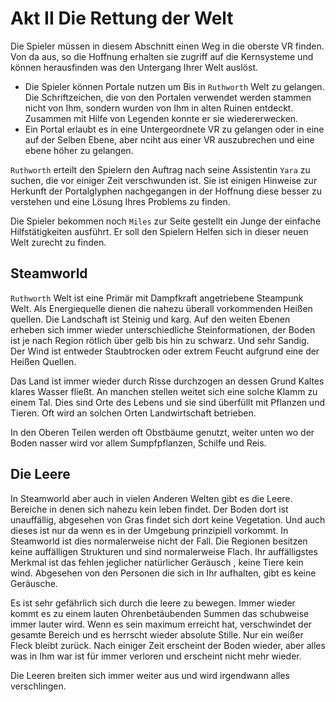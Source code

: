 # Akt II Die Rettung der Welt

Die Spieler müssen in diesem Abschnitt einen Weg in die oberste VR finden. Von
da aus, so die Hoffnung erhalten sie zugriff auf die Kernsysteme und können
herausfinden was den Untergang Ihrer Welt auslöst.

- Die Spieler können Portale nutzen um Bis in `Ruthworth` Welt zu gelangen. Die
  Schriftzeichen, die von den Portalen verwendet werden stammen nicht von Ihm,
  sondern wurden von Ihm in alten Ruinen entdeckt. Zusammen mit Hilfe von
  Legenden konnte er sie wiedererwecken.
- Ein Portal erlaubt es in eine Untergeordnete VR zu gelangen oder in eine auf
  der Selben Ebene, aber nciht aus einer VR auszubrechen und eine ebene höher zu
  gelangen.


`Ruthworth` erteilt den Spielern den Auftrag nach seine Assistentin `Yara` zu
suchen, die vor einiger Zeit verschwunden ist. Sie ist einigen Hinweise zur
Herkunft der Portalglyphen nachgegangen in der Hoffnung diese besser zu
verstehen und eine Lösung Ihres Problems zu finden.

Die Spieler bekommen noch `Miles` zur Seite gestellt ein Junge der einfache
Hilfstätigkeiten ausführt. Er soll den Spielern Helfen sich in dieser neuen Welt
zurecht zu finden.

## Steamworld

`Ruthworth` Welt ist eine Primär mit Dampfkraft angetriebene Steampunk Welt. Als
Energiequelle dienen die nahezu überall vorkommenden Heißen quellen. Die
Landschaft ist Steinig und karg. Auf den weiten Ebenen erheben sich immer wieder
unterschiedliche Steinformationen, der Boden ist je nach Region rötlich über
gelb bis hin zu schwarz. Und sehr Sandig. Der Wind ist entweder Staubtrocken oder
extrem Feucht aufgrund eine der Heißen Quellen.

Das Land ist immer wieder durch Risse durchzogen an dessen Grund Kaltes klares
Wasser fließt. An manchen stellen weitet sich eine solche Klamm zu einem Tal.
Dies sind Orte des Lebens und sie sind überfüllt mit Pflanzen und Tieren. 
Oft wird an solchen Orten Landwirtschaft betrieben.

In den Oberen Teilen werden oft Obstbäume genutzt, weiter unten wo der Boden
nasser wird vor allem Sumpfpflanzen, Schilfe und Reis.

## Die Leere

In Steamworld aber auch in vielen Anderen Welten gibt es die Leere. Bereiche in
denen sich nahezu kein leben findet. Der Boden dort ist unauffällig, abgesehen
von Gras findet sich dort keine Vegetation. Und auch dieses ist nur da wenn es
in der Umgebung prinzipiell vorkommt. In Steamworld ist dies normalerweise nicht
der Fall. Die Regionen besitzen keine auffälligen Strukturen und sind
normalerweise Flach. Ihr auffälligstes Merkmal ist das fehlen jeglicher
natürlicher Geräusch , keine Tiere kein wind. Abgesehen von den Personen die sich
in Ihr aufhalten, gibt es keine Geräusche.

Es ist sehr gefährlich sich durch die leere zu bewegen. Immer wieder kommt es zu
einem lauten Ohrenbetäubenden Summen das schubweise immer lauter wird. Wenn es
sein maximum erreicht hat, verschwindet der gesamte Bereich und es herrscht wieder
absolute Stille. Nur ein weißer Fleck bleibt zurück. Nach einiger Zeit erscheint
der Boden wieder, aber alles was in Ihm war ist für immer verloren und erscheint
nicht mehr wieder.

Die Leeren breiten sich immer weiter aus und wird irgendwann alles verschlingen.
